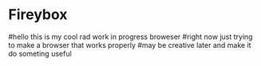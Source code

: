 # Fireybox
#hello this is my cool rad work in progress broweser
#right now just trying to make a browser that works properly
#may be creative later and make it do someting useful 
